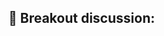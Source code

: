 ## 👥 Breakout discussion: <title>

[HOST] introduces, [HOST] makes breakouts (<duration> min) [⏰ <timing>]

<duration> minutes, ~<people> ppl per room

### Instructions for the room

<instructions>


### Notes from breakout discussions

Breakout Room 1 - Written/Spoken

* Names

    *  
    *  

* Notes

    *  
    *  

Breakout Room 2 - Written/Spoken

* Names

    *  
    *  

* Notes

    *  
    *  


### **Any insights/thoughts/comments to share from your breakout room?**

*  
*  


